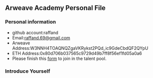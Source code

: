 ## Arweave Academy Personal File

### Personal information

- github account:raffand
- Email:raffand.69@gmail.com
- Arweave Address:W3NNH4TOAQNQZgaVKRykst2PQd_ic9GdeCbdQF2QYpU
- ETH Address:0x80d706b037565c9729d49b7ff8f56ef1fd05a0a6
- Please finish this [form](https://docs.google.com/forms/d/e/1FAIpQLSfWA5fIIcBgmRppm3jNz5vmf9Mai_QMVil-2pO4r7YKn_Zhtw/viewform?usp=sf_link) to join in the talent pool.

### Introduce Yourself
